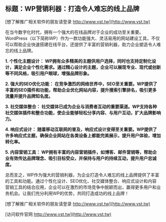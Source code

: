 ## **标题：WP营销利器：打造令人难忘的线上品牌**

[想了解推广相关软件的朋友请登录 http://www.vst.tw](http://www.vst.tw)

在当今数字化时代，拥有一个强大的在线品牌对于企业的成功至关重要。WordPress（以下简称WP）作为一款功能强大、灵活易用的网站建设工具，不仅可以帮助企业快速搭建在线平台，还提供了丰富的营销利器，助力企业塑造令人难忘的线上品牌。

**1. 个性化主题设计： WP拥有众多精美的主题供用户选择，同时也支持定制化设计，满足企业个性化需求。通过精心设计的主题，企业可以展现专业、现代或创新等不同风格，吸引用户眼球，增强品牌形象。**

**2. 强大的SEO优化功能： 在竞争激烈的网络世界中，SEO至关重要。WP提供了丰富的SEO插件和功能，帮助企业优化网站内容，提升搜索引擎排名，吸引更多流量并提升品牌知名度。**

**3. 社交媒体整合： 社交媒体已成为企业与消费者互动的重要渠道。WP支持各种社交媒体插件和整合功能，使企业能够轻松分享内容、与用户互动，扩大品牌影响力。**

**4. 响应式设计： 随着移动互联网的普及，响应式设计变得至关重要。WP提供了许多响应式主题，确保企业网站在各类设备上都能完美展示，提升用户体验，增加转化率。**

**5. 内容营销工具： WP拥有丰富的内容营销插件，如博客、邮件营销等，帮助企业有效传达品牌理念、吸引目标受众，并保持与用户的持续互动，提升用户忠诚度。**

总而言之，WP作为强大的营销利器，为企业打造令人难忘的线上品牌提供了丰富的工具和功能。通过个性化设计、SEO优化、社交媒体整合、响应式设计和内容营销工具的结合应用，企业可以在激烈的市场竞争中脱颖而出，赢得更多用户和业务机会。让我们充分利用WP的优势，共同打造成功的线上品牌！

[想了解推广相关软件的朋友请登录 http://www.vst.tw](http://www.vst.tw)


[访问软件官网 http://www.vst.tw](http://www.vst.tw)
